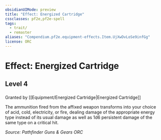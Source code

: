 ```yaml
---
obsidianUIMode: preview
title: "Effect: Energized Cartridge"
cssclasses: pf2e,pf2e-spell
tags:
  - trait/
  - remaster
aliases: "Compendium.pf2e.equipment-effects.Item.UjXwDvLoSe9infGg"
license: ORC
---
```

# Effect: Energized Cartridge
## Level 4
### 






Granted by [[Equipment/Energized Cartridge|Energized Cartridge]]

The ammunition fired from the affixed weapon transforms into your choice of acid, cold, electricity, or fire, dealing damage of the appropriate energy type instead of its usual damage as well as 1d6 persistent damage of the same type on a critical hit.

*Source: Pathfinder Guns & Gears*
*ORC*